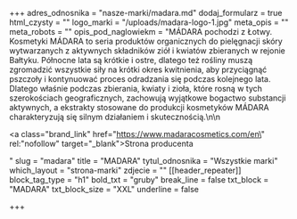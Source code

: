 +++
adres_odnosnika = "nasze-marki/madara.md"
dodaj_formularz = true
html_czysty = ""
logo_marki = "/uploads/madara-logo-1.jpg"
meta_opis = ""
meta_robots = ""
opis_pod_naglowiekm = "MÁDARA pochodzi z Łotwy. Kosmetyki MÁDARA to seria produktów organicznych do pielęgnacji skóry wytwarzanych z aktywnych składników ziół i kwiatów zbieranych w rejonie Bałtyku. Północne lata są krótkie i ostre, dlatego też rośliny muszą zgromadzić wszystkie siły na krótki okres kwitnienia, aby przyciągnąć pszczoły i kontynuować proces odradzania się podczas kolejnego lata. Dlatego właśnie podczas zbierania, kwiaty i zioła, które rosną w tych szerokościach geograficznych, zachowują wyjątkowe bogactwo substancji aktywnych, a ekstrakty stosowane do produkcji kosmetyków MÁDARA charakteryzują się silnym działaniem i skutecznością.\n\n    <p><a class=\"brand_link\" href=\"https://www.madaracosmetics.com/en\" rel:\"nofollow\" target=\"_blank\">Strona producenta</a></p>"
slug = "madara"
title = "MADARA"
tytul_odnosnika = "Wszystkie marki"
which_layout = "strona-marki"
zdjecie = ""
[[header_repeater]]
block_tag_type = "h1"
bold_txt = "gruby"
break_line = false
txt_block = "MADARA"
txt_block_size = "XXL"
underline = false

+++
